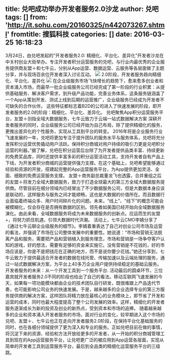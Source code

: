 title: 兑吧成功举办开发者服务2.0沙龙
author: 兑吧
tags: []
from: 'http://it.sohu.com/20160325/n442073267.shtml'
fromtitle: 搜狐科技
categories: []
date: 2016-03-25 16:18:23
---
3月24日，由兑吧发起的“开发者服务2.0: 精细化、平台化、差异化”开发者沙龙在中关村创业大街举办。专注开发者积分运营服务的兑吧，与行业内最优秀的企业服务提供商友盟＋和七牛云，分别从App运营、数据运营、云服务等各层面做了主题分享，并与现场百余位开发者深入讨论互动。<!--more-->
![](http://img.mp.itc.cn/upload/20160325/3c89b6d060f842949c97fa5ce5e0fce7_th.jpg)
2.0阶段，开发者服务趋向精细化、平台化、差异化
![](http://img.mp.itc.cn/upload/20160325/18b6dba395774ddbb274cc6c2a8d05d1_th.jpg)
在企业级服务市场飞快增长的趋势下，愈来愈多创业者和资本涌入市场，而最早一批企业级服务公司已经完成了第一阶段的行业积累：从提供基础服务、解决客户需求，到升级产品功能，完善业务体系，这条服务链涵盖了一个App从策划开发、测试上线到后期的运营推广，企业级服务已经成为开发者不可缺失的合作伙伴。
这些特征都标志着B2D的公司进入了快速发展的阶段，即开发者服务的2.0的阶段：精细化、平台化、差异化。
兑吧聚焦App积分运营服务平台，友盟＋剑指全域大数据服务，七牛云致力于云端一站式数据解决方案
深耕开发者服务的同时，企业级服务公司已经开始为自己布局，除了提供精细化的服务，更推出差异化的个性服务，实现从工具到平台的转变。
2016年将是企业服务行业飞速发展的一年，兑吧将更加专注于提升团队的服务水平与服务体系，兑吧将充分发挥积分运营优势撬动用户活跃。保持积分商城对用户持续的吸引力更是兑吧积分运营的利器。”据了解，兑吧在积分运营后台除了为开发者提供品类丰富、持续更新的免费奖品库，同时还提供丰富多彩的积分运营活动工具，支持开发者自有产品上下线，为开发者积分商城的运营提供强力支撑。在这个基础上，兑吧希望能够通过经验和资源的开放，搭建起完整的App运营服务平台，为App提供更加灵活、全面、细致的免费运营服务支撑。
友盟＋商务副总裁董龙飞也透露，合并重组之后的友盟＋将发力全域大数据服务，致力于打造全球最大的第三方全域大数据服务提供商。尽管目前在细分领域内已经冒出了不少数据服务公司，但是大数据本身应该是联动的，这样服务与服务之间才能顺畅，这也是大数据的价值所在。而且数据行业面临着终端众多、用户时间碎片化的问题。未来，“线上”、“线下”的概念可能会被模糊化，仅会存在是否拥有数据的区别。领先者如美国已经开始向全域数据服务演化。由此来看，全域数据服务将成为未来数据服务的创新点。应运而生的友盟+，将努力抓住机遇，引领大数据时代洪潮。
活动上，七牛云CMO李婧分享了《通过七牛云聊企业级服务的细节》。李婧着重表达了自己对创业公司市场及运营的看法，并强调了市场在公司整体发展中的重要性。她说道：“市场和营销无法脱离产品和服务，需要把产品和营销植入到服务理念，市场和营销是一场争夺客户认知的游戏，好的想法，需要有足够的资金来实施它。没有营销是不花钱的，好的市场应该是，你是不是把钱花在正确的地方，而不是说你要少花钱。”她还分享到，七牛云致力于提供最适合开发者的数据在线托管、传输加速以及云端处理的服务，通过一站式数据解决方案，为平台上40多万企业用户提供持续稳定的基础云服务。
开发者服务的未来：从一个开发工具到一个服务平台.
活动最后的圆桌环节，三位嘉宾就开发者服务2.0不同的阶段也给出了自己的看法。移动互联网飞速发展的今天，如果每一项功能模块都由企业的技术团队自行研发，既很难跟上产品迭代节奏，也可能影响公司业务的快速发展。于是，越来越多的企业选择专业的第三方服务提供商的解决方案，这样团队将精力放在最核心的业务模块上，即节省了开发和运营的成本，同时也最大程度提高了整个公司发展的效率。这样，精细化的开发者服务逐渐成长为新的投资及创业的新热点，受到资本和市场的追捧。
随着越来越多的企业和资本涌入开发者服务的市场，面对行业的变化，较早期进入这个市场的兑吧、友盟＋、七牛云也正在走向开发者服务2.0阶段，在保持平台化基础服务的同时，也在各细分领域提供了更为深入和专业的服务。正如兑吧目前在做的事情，将沉淀下来的资源、经验和方法开放给更多的开发者，从一开始的积分商城管理工具到现在的App运营服务平台，让兑吧更广泛的被应用到App运营各层面，实现从简单的开发者工具到运营服务平台，最后到全品类的精细化运营服务平台的三级跳。